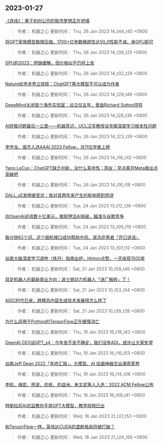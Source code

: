 
## 2023-01-27

 [《连线》：量子初创公司的股市梦想正在坍塌](https://www.jiqizhixin.com/articles/2023-01-26-8)

> 作者： 机器之心  更新时间： Thu, 26 Jan 2023 14_t44_t45 +0800

 [将GPT家族模型极限压缩，1700+亿参数稀疏性达50_0性能不减，单GPU即可](https://www.jiqizhixin.com/articles/2023-01-26-7)

> 作者： 机器之心  更新时间： Thu, 26 Jan 2023 14_t39_t25 +0800

 [GPU的2023：短缺缓解，但价格似乎仍将上涨](https://www.jiqizhixin.com/articles/2023-01-26-6)

> 作者： 机器之心  更新时间： Thu, 26 Jan 2023 14_t32_t29 +0800

 [Nature给学术界立规矩：ChatGPT等大模型不可以成为作者](https://www.jiqizhixin.com/articles/2023-01-26-5)

> 作者： 机器之心  更新时间： Thu, 26 Jan 2023 14_t29_t46 +0800

 [DeepMind关闭首个海外实验室：设立仅五年，曾由Richard Sutton领导](https://www.jiqizhixin.com/articles/2023-01-26-4)

> 作者： 机器之心  更新时间： Thu, 26 Jan 2023 14_t26_t36 +0800

 [AI终极问题最后一公里——机器意识，UCL汪军教授谈克服深度学习根本性问题](https://www.jiqizhixin.com/articles/2023-01-26-3)

> 作者： 机器之心  更新时间： Thu, 26 Jan 2023 14_t23_t39 +0800

 [李学龙、唐杰入选AAAI 2023 Fellow，共11位学者上榜](https://www.jiqizhixin.com/articles/2023-01-26-2)

> 作者： 机器之心  更新时间： Thu, 26 Jan 2023 14_t18_t42 +0800

 [Yann LeCun：ChatGPT缺乏创新，没什么革命性；网友：早点离开Meta做出点突破吧](https://www.jiqizhixin.com/articles/2023-01-26)

> 作者： 机器之心  更新时间： Thu, 26 Jan 2023 14_t16_t18 +0800

 [DALL_sE发明者受访：我对其两年来产生的影响感到惊讶](https://www.jiqizhixin.com/articles/2023-01-24-3)

> 作者： 机器之心  更新时间： Tue, 24 Jan 2023 13_t12_t36 +0800

 [向OpenAI追资数十亿美元，微软押注AI突破，瞄准与谷歌竞争](https://www.jiqizhixin.com/articles/2023-01-24-2)

> 作者： 机器之心  更新时间： Tue, 24 Jan 2023 13_t09_t19 +0800

 [每分钟62个词，这个脑机接口成功帮助中风、渐冻症患者「开口说话」](https://www.jiqizhixin.com/articles/2023-01-24)

> 作者： 机器之心  更新时间： Tue, 24 Jan 2023 13_t07_t12 +0800

 [谷歌大脑深度学习调参（炼丹）指南出炉，Hinton点赞，一天收获1500星](https://www.jiqizhixin.com/articles/2023-01-21-3)

> 作者： 机器之心  更新时间： Sat, 21 Jan 2023 10_t59_t46 +0800

 [双足机器人的最新就业方向：波士顿动力机器人「进厂搬砖」了！](https://www.jiqizhixin.com/articles/2023-01-21-2)

> 作者： 机器之心  更新时间： Sat, 21 Jan 2023 10_t53_t54 +0800

 [AIGC时代已来，跨模态内容生成技术发展得怎么样了](https://www.jiqizhixin.com/articles/2023-01-21)

> 作者： 机器之心  更新时间： Sat, 21 Jan 2023 10_t39_t28 +0800

 [为什么适用于Python的TensorFlow正在缓慢消亡](https://www.jiqizhixin.com/articles/2023-01-19-4)

> 作者： 机器之心  更新时间： Thu, 19 Jan 2023 16_t18_t43 +0800

 [OpenAI CEO谈GPT_s4：今年发不发不确定，我们没有AGI，或许让大家失望](https://www.jiqizhixin.com/articles/2023-01-19-3)

> 作者： 机器之心  更新时间： Thu, 19 Jan 2023 16_t16_t53 +0800

 [谷歌Jeff Dean 2022「年终汇报」，大模型、AI 绘画神器交出满意答卷](https://www.jiqizhixin.com/articles/2023-01-19-2)

> 作者： 机器之心  更新时间： Thu, 19 Jan 2023 16_t14_t06 +0800

 [李航、梅宏、邢波、俞栋、俞益洲、朱文武等人入选：2022 ACM Fellow公布](https://www.jiqizhixin.com/articles/2023-01-19)

> 作者： 机器之心  更新时间： Thu, 19 Jan 2023 16_t09_t41 +0800

 [特斯拉前AI总监教你手搓GPT大模型，教学视频已出](https://www.jiqizhixin.com/articles/2023-01-18-5)

> 作者： 机器之心  更新时间： Wed, 18 Jan 2023 21_t27_t53 +0800

 [和TensorFlow一样，英伟达CUDA的垄断格局将被打破？](https://www.jiqizhixin.com/articles/2023-01-18-4)

> 作者： 机器之心  更新时间： Wed, 18 Jan 2023 21_t24_t56 +0800
